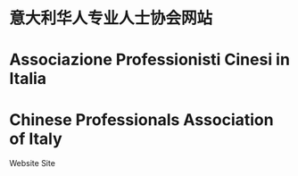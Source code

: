 # 意大利华人专业人士协会网站
# Associazione Professionisti Cinesi in Italia 
# Chinese Professionals Association of Italy

Website Site
